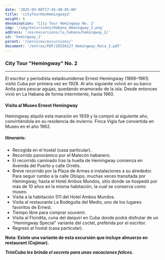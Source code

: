 ```yaml
---
date: '2025-03-08T17:45:40-05:00'
title: 'cityTourHavHemingway2'
weight: 6
denomination: 'City Tour Hemingway No. 2'
img: '/img/excursions/Habana_Hemingway_2.png'
address: '/es/excursions/la_habana/hemingway_2/'
id: 'hemingway_2'
parent: '/services/excursions/'
document: '/extras/PDF/20250127_Hemingway_Ruta_2.pdf'
---
```


### City Tour "Hemingway" No. 2
--- 

El escritor y periodista estadounidense Ernest Hemingway (1899–1961) visitó Cuba por primera vez en 1928. Al año siguiente volvió en su barco Anita para pescar agujas, quedando enamorado de la isla. Desde entonces vivió en La Habana de forma intermitente, hasta 1960.

#### Visita al Museo Ernest Hemingway

Hemingway alquiló esta mansión en 1939 y la compró al siguiente año, convirtiéndola en su residencia de invierno. Finca Vigía fue convertida en Museo en el año 1962. 

##### Itinerario:

- Recogida en el hostal (casa particular).
- Recorrido panorámico por el Malecón habanero.
- El recorrido caminado tras la huella de Hemingway comienza en Avenida del Puerto y calle Orrelis. 
- Breve recorrido por la Plaza de Armas e instalaciones a su alrededor. Para seguir rumbo a  la calle Obispo, muchas veces transitada por Hemingway, hasta el Hotel Ambos Mundos, sitio donde se hospedó por más de 10 años en la misma habitación, la cual se conserva como museo.
- Visita a la habitación 511 del Hotel Ambos Mundos.
- Visita al restaurante La Bodeguita del Medio, uno de los lugares favoritos de Ernest.
- Tiempo libre para comprar souvenir.
- Visita al Floridita, cuna del daiquirí en Cuba donde podrá disfrutar de un “Hemingway Special” variante del coctel, preferida por el escritor.
- Regreso al hostal (casa particular).

**Nota: Existe una variante de esta excursión que incluye almuerzo en restaurant (Cojímar).**

**_TriniCuba les brinda el secreto para unas vacaciones felices._**